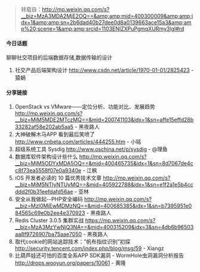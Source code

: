 > 转载自：<http://mp.weixin.qq.com/s?__biz=MzA3MDA2MjE2OQ==&amp;amp;mid=400300009&amp;amp;idx=1&amp;amp;sn=2b6dad40b27dee0d8a0139663ace15a3&amp;amp%20;scene=1&amp;amp;srcid=1103ENIZXPuPgmqXURmy3lgI#rd>

#### 今日话题

聊聊社交项目的后端数据存储,数据传输的设计

1. 社交产品后端架构设计 http://www.csdn.net/article/1970-01-01/2825423 - 猿蜗

#### 分享链接

1. OpenStack vs VMware——定位分析、功能对比、发展趋势 http://mp.weixin.qq.com/s?__biz=MjM5MDE2MTczMQ==&mid=200741103&idx=1&sn=affe15effd28b33282af58e202ab5aa5 - 黑夜路人
2. 大神破解木马APP 看到最后笑喷了 http://www.cnbeta.com/articles/444255.htm - 小铭
3. 超级系统工具 Sysdig http://www.oschina.net/p/sysdig - @理鱼
4. 数据库软件架构设计些什么 http://mp.weixin.qq.com/s?__biz=MjM5ODYxMDA5OQ==&mid=400465735&idx=1&sn=8d7067de4cc8f73ea5558f07e0a9340e - 江枫
5. iOS 开发者必读的 10 篇优秀技术文章 http://mp.weixin.qq.com/s?__biz=MjM5NTIyNTUyMQ==&mid=405922788&idx=1&sn=e1f2a1e5b4ccddd2f0b31eefdafd56ae - 亚林
6. 安全从我做起--PHP安全编码 http://mp.weixin.qq.com/s?__biz=MzI0MjEwMDMzNQ==&mid=400685385&idx=1&sn=b7395951e084565c69e0b2ee4e370923 - 黑夜路人
7. Redis Cluster 3.0.5 集群实战 https://mp.weixin.qq.com/s?__biz=MzA3MzYwNjQ3NA==&mid=400315209&idx=3&sn=4db6b96503aa8f9726907ba75aae7050 - 黑夜路人
8. 取代cookie的网站追踪技术：”帆布指纹识别”初探 http://security.tencent.com/index.php/blog/msg/59 - Xiangz
9. 比葫芦娃还可怕的百度全系APP SDK漏洞 - WormHole虫洞漏洞分析报告 http://drops.wooyun.org/papers/10061 - 黄隆